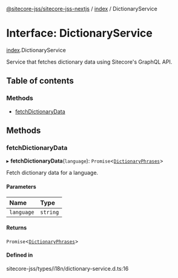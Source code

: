 [@sitecore-jss/sitecore-jss-nextjs](../README.md) / [index](../modules/index.md) / DictionaryService

# Interface: DictionaryService

[index](../modules/index.md).DictionaryService

Service that fetches dictionary data using Sitecore's GraphQL API.

## Table of contents

### Methods

- [fetchDictionaryData](index.DictionaryService.md#fetchdictionarydata)

## Methods

### fetchDictionaryData

▸ **fetchDictionaryData**(`language`): `Promise`<[`DictionaryPhrases`](index.DictionaryPhrases.md)\>

Fetch dictionary data for a language.

#### Parameters

| Name | Type |
| :------ | :------ |
| `language` | `string` |

#### Returns

`Promise`<[`DictionaryPhrases`](index.DictionaryPhrases.md)\>

#### Defined in

sitecore-jss/types/i18n/dictionary-service.d.ts:16
